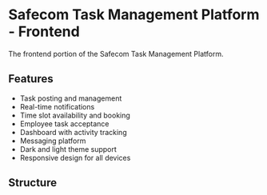 # Safecom Task Management Platform - Frontend

The frontend portion of the Safecom Task Management Platform.

## Features

- Task posting and management
- Real-time notifications
- Time slot availability and booking
- Employee task acceptance
- Dashboard with activity tracking
- Messaging platform
- Dark and light theme support
- Responsive design for all devices

## Structure

